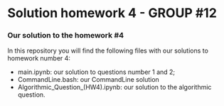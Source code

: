 # Solution homework 4 - GROUP #12

### Our solution to the homework #4

In this repository you will find the following files with our solutions to homework number 4:

- main.ipynb: our solution to questions number 1 and 2;
- CommandLine.bash: our CommandLine solution
- Algorithmic_Question_(HW4).ipynb: our solution to the algorithmic question.
